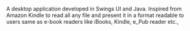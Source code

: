 A desktop application developed in Swings UI and Java. Inspired from Amazon Kindle to read all any file and present it in a format readable to users same as e-book readers like iBooks, Kindle, e_Pub reader etc., 
